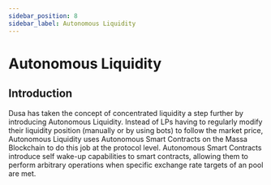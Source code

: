 ```yaml
---
sidebar_position: 8
sidebar_label: Autonomous Liquidity
---
```


# Autonomous Liquidity

## Introduction

Dusa has taken the concept of concentrated liquidity a step further by introducing Autonomous Liquidity. Instead of LPs having to regularly modify their liquidity position (manually or by using bots) to follow the market price, Autonomous Liquidity uses Autonomous Smart Contracts on the Massa Blockchain to do this job at the protocol level. Autonomous Smart Contracts introduce self wake-up capabilities to smart contracts, allowing them to perform arbitrary operations when specific exchange rate targets of an pool are met.